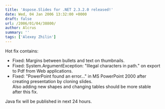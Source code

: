 ```yaml
---
title: 'Aspose.Slides for .NET 2.3.2.0 released!'
date: Wed, 04 Jan 2006 13:32:00 +0000
draft: false
url: /2006/01/04/38800/
author: Alcrus
summary: ''
tags: ['Alexey Zhilin']
---
```


Hot fix contains:  

*   Fixed: Margins between bullets and text on thumbnails.
*   Fixed: System.ArgumentException: "Illegal characters in path." on export to Pdf from Web applications.
*   Fixed: "PowerPoint found an error..." in MS PowerPoint 2000 after creating presentation by cloning slides.  
    Also adding new shapes and changing tables should be more stable after this fix.

Java fix will be published in next 24 hours.







